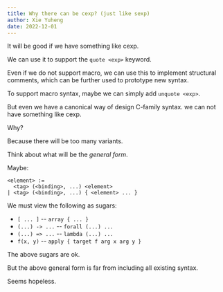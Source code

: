 ```yaml
---
title: Why there can be cexp? (just like sexp)
author: Xie Yuheng
date: 2022-12-01
---
```


It will be good if we have something like cexp.

We can use it to support the `quote <exp>` keyword.

Even if we do not support macro,
we can use this to implement structural comments,
which can be further used to prototype new syntax.

To support macro syntax, maybe we can simply add `unquote <exp>`.

But even we have a canonical way of design C-family syntax.
we can not have something like cexp.

Why?

Because there will be too many variants.

Think about what will be the _general form_.

Maybe:

```
<element> :=
  <tag> (<binding>, ...) <element>
| <tag> (<binding>, ...) { <element> ... }
```

We must view the following as sugars:

- `[ ... ]` -- `array { ... }`
- `(...) -> ...` -- `forall (...) ...`
- `(...) => ...` -- `lambda (...) ... `
- `f(x, y)` -- `apply { target f arg x arg y }`

The above sugars are ok.

But the above general form is far from including all existing syntax.

Seems hopeless.
